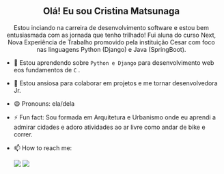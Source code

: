 <h2 align="center"> 
  Olá! Eu sou Cristina Matsunaga  
</h2> 

<p align="center"> 
  Estou inciando na carreira de desenvolvimento software e estou bem entusiasmada com as jornada que tenho trilhado! Fui aluna do curso Next, Nova Experiência de Trabalho promovido pela instituição Cesar com foco nas linguagens Python (Django) e Java (SpringBoot). <div>
</p> 

- 🌱 Estou aprendendo sobre `Python e Django` para desenvolvimento web eos fundamentos de `C` . 
- 👯 Estou ansiosa para colaborar em projetos e me tornar desenvolvedora Jr. 
- 😄 Pronouns: ela/dela
- ⚡ Fun fact: Sou formada em Arquitetura e Urbanismo onde eu aprendi a admirar cidades e adoro atividades ao ar livre como andar de bike e correr.

- 📫 How to reach me:

  <a href="https://www.linkedin.com/in/cristina-matsunaga-7992394b/" alt="Linkedin">
  <img src="https://img.shields.io/badge/-Linkedin-0e76a8?style=for-the-badge&logo=Linkedin&logoColor=white&link=https://www.linkedin.com/in/keidsonroby/" /></a>
  <a href = "mailto:criismnaga@gmail.com"><img src="https://img.shields.io/badge/Gmail-D14836?style=for-the-badge&logo=gmail&logoColor=white" target="_blank"></a>
  

<!---

<img height="150em" src="http://git-stats-definitive.vercel.app/api?username=theomilll&theme=tokyonight&show_icons=true" />
  <img height="150em" src="http://git-stats-definitive.vercel.app/api/top-langs/?username=theomilll&layout=compact&theme=tokyonight" />
	@@ -28,3 +28,7 @@
    <img src="https://raw.githubusercontent.com/devicons/devicon/master/icons/react/react-original-wordmark.svg" alt="react" width="40" height="40"/>
    <img src="https://raw.githubusercontent.com/devicons/devicon/master/icons/csharp/csharp-original.svg" alt="csharp" width="40" height="40"/>
 </div><br>


Criismnaga/Criismnaga is a ✨ special ✨ repository because its `README.md` (this file) appears on your GitHub profile.
You can click the Preview link to take a look at your changes.
--->
